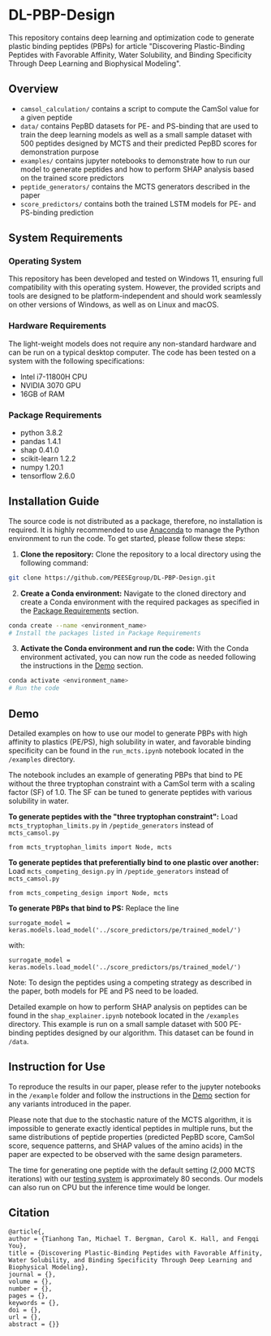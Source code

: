 # DL-PBP-Design
This repository contains deep learning and optimization code to generate plastic binding peptides (PBPs) for article "Discovering Plastic-Binding Peptides with Favorable Affinity, Water Solubility, and Binding Specificity Through Deep Learning and Biophysical Modeling".

## Overview
- `camsol_calculation/` contains a script to compute the CamSol value for a given peptide
- `data/` contains PepBD datasets for PE- and PS-binding that are used to train the deep learning models as well as a small sample dataset with 500 peptides designed by MCTS and their predicted PepBD scores for demonstration purpose
- `examples/` contains jupyter notebooks to demonstrate how to run our model to generate peptides and how to perform SHAP analysis based on the trained score predictors
- `peptide_generators/` contains the MCTS generators described in the paper
- `score_predictors/` contains both the trained LSTM models for PE- and PS-binding prediction

## System Requirements
### Operating System
This repository has been developed and tested on Windows 11, ensuring full compatibility with this operating system. However, the provided scripts and tools are designed to be platform-independent and should work seamlessly on other versions of Windows, as well as on Linux and macOS.

### Hardware Requirements
The light-weight models does not require any non-standard hardware and can be run on a typical desktop computer. The code has been tested on a system with the following specifications: 

- Intel i7-11800H CPU
- NVIDIA 3070 GPU
- 16GB of RAM

### Package Requirements
- python 3.8.2
- pandas 1.4.1
- shap 0.41.0
- scikit-learn 1.2.2
- numpy 1.20.1
- tensorflow 2.6.0

## Installation Guide
The source code is not distributed as a package, therefore, no installation is required. It is highly recommended to use [Anaconda](https://www.anaconda.com/) to manage the Python environment to run the code. To get started, please follow these steps:

1. **Clone the repository:** Clone the repository to a local directory using the following command:

```sh
git clone https://github.com/PEESEgroup/DL-PBP-Design.git
```

2. **Create a Conda environment:** Navigate to the cloned directory and create a Conda environment with the required packages as specified in the [Package Requirements](#package-requirements) section. 

```sh
conda create --name <environment_name>
# Install the packages listed in Package Requirements
```

3. **Activate the Conda environment and run the code:** With the Conda environment activated, you can now run the code as needed following the instructions in the [Demo](#demo) section.

```sh
conda activate <environment_name>
# Run the code
```

## Demo

Detailed examples on how to use our model to generate PBPs with high affinity to plastics (PE/PS), high solubility in water, and favorable binding specificity can be found in the `run_mcts.ipynb` notebook located in the `/examples` directory.

The notebook includes an example of generating PBPs that bind to PE without the three tryptophan constraint with a CamSol term with a scaling factor (SF) of 1.0. The SF can be tuned to generate peptides with various solubility in water.

**To generate peptides with the "three tryptophan constraint":** Load `mcts_tryptophan_limits.py` in `/peptide_generators` instead of `mcts_camsol.py`

```
from mcts_tryptophan_limits import Node, mcts
```

**To generate peptides that preferentially bind to one plastic over another:** Load `mcts_competing_design.py` in `/peptide_generators` instead of `mcts_camsol.py`

```
from mcts_competing_design import Node, mcts
```

**To generate PBPs that bind to PS:** Replace the line

```
surrogate_model = keras.models.load_model('../score_predictors/pe/trained_model/')
```

with:

```
surrogate_model = keras.models.load_model('../score_predictors/ps/trained_model/')
```

Note: To design the peptides using a competing strategy as described in the paper, both models for PE and PS need to be loaded.

Detailed example on how to perform SHAP analysis on peptides can be found in the `shap_explainer.ipynb` notebook located in the `/examples` directory. This example is run on a small sample dataset with 500 PE-binding peptides designed by our algorithm. This dataset can be found in `/data`.

## Instruction for Use

To reproduce the results in our paper, please refer to the jupyter notebooks in the `/example` folder and follow the instructions in the [Demo](#demo) section for any variants introduced in the paper. 

Please note that due to the stochastic nature of the MCTS algorithm, it is impossible to generate exactly identical peptides in multiple runs, but the same distributions of peptide properties (predicted PepBD score, CamSol score, sequence patterns,  and SHAP values of the amino acids) in the paper are expected to be observed with the same design parameters.

The time for generating one peptide with the default setting (2,000 MCTS iterations) with our [testing system](#hardware-requirements) is approximately 80 seconds. Our models can also run on CPU but the inference time would be longer.

## Citation

```
@article{,
author = {Tianhong Tan, Michael T. Bergman, Carol K. Hall, and Fengqi You},
title = {Discovering Plastic-Binding Peptides with Favorable Affinity, Water Solubility, and Binding Specificity Through Deep Learning and Biophysical Modeling},
journal = {},
volume = {},
number = {},
pages = {},
keywords = {},
doi = {},
url = {},
abstract = {}}
```

